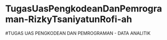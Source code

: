 # TugasUasPengkodeanDanPemrograman-RizkyTsaniyatunRofi-ah

#TUGAS UAS PENGKODEAN DAN PEMROGRAMAN - DATA ANALITIK 

